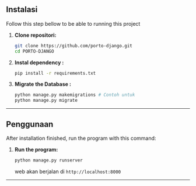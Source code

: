 ## Instalasi
Follow this step bellow to be able to running this project

1.  **Clone repositori:**

    ```bash
    git clone https://github.com/porto-django.git
    cd PORTO-DJANGO
    ```

2.  **Instal dependency :**

    ```bash
    pip install -r requirements.txt
    ```

3.  **Migrate the Database :**

    ```bash
    python manage.py makemigrations # Contoh untuk 
    python manage.py migrate
    ```

-----

## Penggunaan

After installation finished, run the program with this command:

1.  **Run the program:**

    ```bash
    python manage.py runserver
    ```

    web akan berjalan di `http://localhost:8000`

-----

